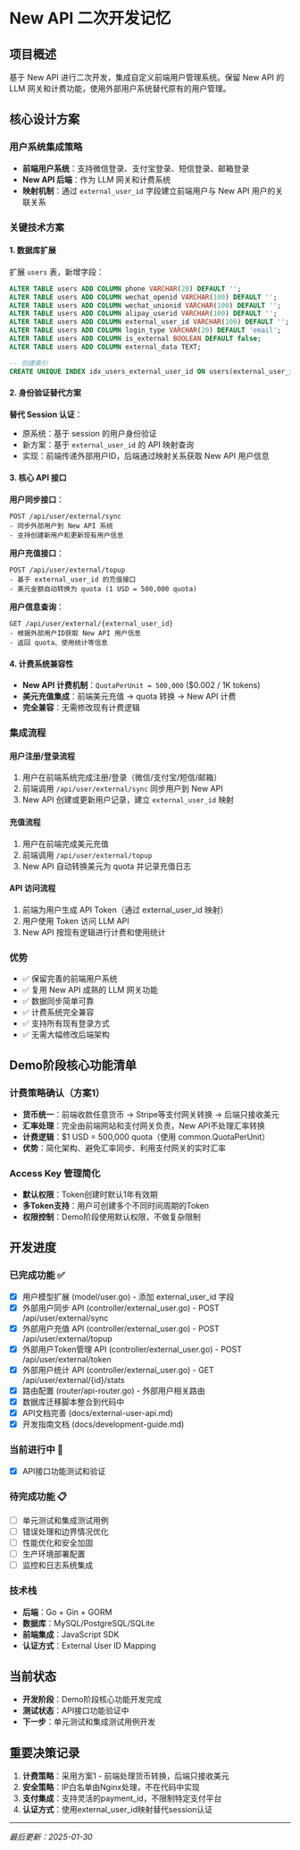 # New API 二次开发记忆

## 项目概述
基于 New API 进行二次开发，集成自定义前端用户管理系统。保留 New API 的 LLM 网关和计费功能，使用外部用户系统替代原有的用户管理。

## 核心设计方案

### 用户系统集成策略
- **前端用户系统**：支持微信登录、支付宝登录、短信登录、邮箱登录
- **New API 后端**：作为 LLM 网关和计费系统
- **映射机制**：通过 `external_user_id` 字段建立前端用户与 New API 用户的关联关系

### 关键技术方案

#### 1. 数据库扩展
扩展 `users` 表，新增字段：
```sql
ALTER TABLE users ADD COLUMN phone VARCHAR(20) DEFAULT '';
ALTER TABLE users ADD COLUMN wechat_openid VARCHAR(100) DEFAULT '';
ALTER TABLE users ADD COLUMN wechat_unionid VARCHAR(100) DEFAULT '';
ALTER TABLE users ADD COLUMN alipay_userid VARCHAR(100) DEFAULT '';
ALTER TABLE users ADD COLUMN external_user_id VARCHAR(100) DEFAULT '';
ALTER TABLE users ADD COLUMN login_type VARCHAR(20) DEFAULT 'email';
ALTER TABLE users ADD COLUMN is_external BOOLEAN DEFAULT false;
ALTER TABLE users ADD COLUMN external_data TEXT;

-- 创建索引
CREATE UNIQUE INDEX idx_users_external_user_id ON users(external_user_id);
```

#### 2. 身份验证替代方案
**替代 Session 认证**：
- 原系统：基于 session 的用户身份验证
- 新方案：基于 `external_user_id` 的 API 映射查询
- 实现：前端传递外部用户ID，后端通过映射关系获取 New API 用户信息

#### 3. 核心 API 接口

**用户同步接口**：
```
POST /api/user/external/sync
- 同步外部用户到 New API 系统
- 支持创建新用户和更新现有用户信息
```

**用户充值接口**：
```
POST /api/user/external/topup
- 基于 external_user_id 的充值接口
- 美元金额自动转换为 quota (1 USD = 500,000 quota)
```

**用户信息查询**：
```
GET /api/user/external/{external_user_id}
- 根据外部用户ID获取 New API 用户信息
- 返回 quota、使用统计等信息
```

#### 4. 计费系统兼容性
- **New API 计费机制**：`QuotaPerUnit = 500,000` ($0.002 / 1K tokens)
- **美元充值集成**：前端美元充值 → quota 转换 → New API 计费
- **完全兼容**：无需修改现有计费逻辑

### 集成流程

#### 用户注册/登录流程
1. 用户在前端系统完成注册/登录（微信/支付宝/短信/邮箱）
2. 前端调用 `/api/user/external/sync` 同步用户到 New API
3. New API 创建或更新用户记录，建立 `external_user_id` 映射

#### 充值流程
1. 用户在前端完成美元充值
2. 前端调用 `/api/user/external/topup` 
3. New API 自动转换美元为 quota 并记录充值日志

#### API 访问流程
1. 前端为用户生成 API Token（通过 external_user_id 映射）
2. 用户使用 Token 访问 LLM API
3. New API 按现有逻辑进行计费和使用统计

### 优势
- ✅ 保留完善的前端用户系统
- ✅ 复用 New API 成熟的 LLM 网关功能
- ✅ 数据同步简单可靠
- ✅ 计费系统完全兼容
- ✅ 支持所有现有登录方式
- ✅ 无需大幅修改后端架构

## Demo阶段核心功能清单

### 计费策略确认（方案1）
- **货币统一**：前端收款任意货币 → Stripe等支付网关转换 → 后端只接收美元
- **汇率处理**：完全由前端网站和支付网关负责，New API不处理汇率转换
- **计费逻辑**：$1 USD = 500,000 quota（使用 common.QuotaPerUnit）
- **优势**：简化架构、避免汇率同步、利用支付网关的实时汇率

### Access Key 管理简化  
- **默认权限**：Token创建时默认1年有效期
- **多Token支持**：用户可创建多个不同时间周期的Token
- **权限控制**：Demo阶段使用默认权限，不做复杂限制

## 开发进度

### 已完成功能 ✅
- [x] 用户模型扩展 (model/user.go) - 添加 external_user_id 字段
- [x] 外部用户同步 API (controller/external_user.go) - POST /api/user/external/sync
- [x] 外部用户充值 API (controller/external_user.go) - POST /api/user/external/topup  
- [x] 外部用户Token管理 API (controller/external_user.go) - POST /api/user/external/token
- [x] 外部用户统计 API (controller/external_user.go) - GET /api/user/external/{id}/stats
- [x] 路由配置 (router/api-router.go) - 外部用户相关路由
- [x] 数据库迁移脚本整合到代码中
- [x] API文档完善 (docs/external-user-api.md)
- [x] 开发指南文档 (docs/development-guide.md)

### 当前进行中 🔄
- [x] API接口功能测试和验证

### 待完成功能 📋
- [ ] 单元测试和集成测试用例
- [ ] 错误处理和边界情况优化
- [ ] 性能优化和安全加固
- [ ] 生产环境部署配置
- [ ] 监控和日志系统集成

### 技术栈
- **后端**：Go + Gin + GORM
- **数据库**：MySQL/PostgreSQL/SQLite
- **前端集成**：JavaScript SDK
- **认证方式**：External User ID Mapping

## 当前状态
- **开发阶段**：Demo阶段核心功能开发完成
- **测试状态**：API接口功能验证中
- **下一步**：单元测试和集成测试用例开发

## 重要决策记录
1. **计费策略**：采用方案1 - 前端处理货币转换，后端只接收美元
2. **安全策略**：IP白名单由Nginx处理，不在代码中实现
3. **支付集成**：支持灵活的payment_id，不限制特定支付平台
4. **认证方式**：使用external_user_id映射替代session认证

---
*最后更新：2025-01-30*